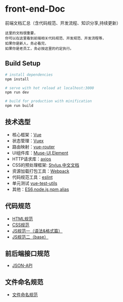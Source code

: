 # front-end-Doc
前端文档汇总（含代码规范、开发流程、知识分享,持续更新）

```
这里的文档很重要，
你可以在这里看到前端相关代码规范、开发规范、开发流程等，
如果你是新人，务必看完，
如果你是老员工，务必按这里的约定执行。
```

## Build Setup

``` bash
# install dependencies
npm install

# serve with hot reload at localhost:3000
npm run dev

# build for production with minification
npm run build
```
## 技术选型

+ 核心框架：[Vue](https://cn.vuejs.org/v2/guide/)
+ 状态管理：[Vuex](https://vuex.vuejs.org/zh-cn/intro.html)
+ 路由映射：[vue-router](https://router.vuejs.org/zh-cn/)
+ UI组件库：[Muse-UI](https://museui.github.io/#/index),[Element](http://element.eleme.io/#/zh-CN/component/quickstart)
+ HTTP请求库：[axios](https://github.com/mzabriskie/axios)
+ CSS的预处理框架: [Stylus](http://stylus-lang.com/),[中文文档](http://www.zhangxinxu.com/jq/stylus/)
+ 资源加载打包工具：[Webpack](https://webpack.github.io/)
+ 代码规范工具：[eslint](http://eslint.org/)
+ 单元测试 [vue-test-utils](https://vue-test-utils.vuejs.org/zh-cn/)
+ 其他：[ES6](https://wohugb.gitbooks.io/ecmascript-6/content/index.html),[node.js](https://nodejs.org/en/),[npm](https://www.npmjs.com/),[alias](https://webpack.js.org/configuration/resolve/)


## 代码规范

+ [HTML规范](./html.md)
+ [CSS规范](./css.md)
+ [JS规范一（语法&格式篇）](./js.md)
+ [JS规范二（base）](./js-base.md)

## 前后端接口规范
+ [JSON-API](./json-api.md)

## 文件命名规范
+ [文件命名规范](./文件命名规范.md)

